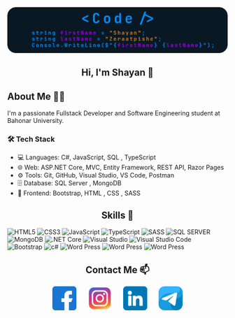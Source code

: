 <img src="https://github.com/Shayan-Zeraatpishe/Shayan-Zeraatpishe/blob/main/banner2.png?raw=true"/>

<h2 align="center">Hi, I'm Shayan 👋</h2>

## About Me 👨‍💻
I'm a passionate Fullstack Developer and Software Engineering student at Bahonar University.

### 🛠️ Tech Stack
- 💻 Languages: C#, JavaScript, SQL , TypeScript
- 🌐 Web: ASP.NET Core, MVC, Entity Framework, REST API, Razor Pages
- ⚙️ Tools: Git, GitHub, Visual Studio, VS Code, Postman
- 🗄️ Database: SQL Server , MongoDB
- 🎨 Frontend: Bootstrap, HTML , CSS , SASS


<h2 align="center">Skills 💪</h2>

![HTML5](https://img.shields.io/badge/html5-%23E34F26.svg?style=for-the-badge&logo=html5&logoColor=white) ![CSS3](https://img.shields.io/badge/css3-%231572B6.svg?style=for-the-badge&logo=css3&logoColor=white) ![JavaScript](https://img.shields.io/badge/javascript-%23323330.svg?style=for-the-badge&logo=javascript&logoColor=%23F7DF1E) ![TypeScript](https://img.shields.io/badge/TypeScript-007ACC?style=for-the-badge&logo=typescript&logoColor=white) ![SASS](https://img.shields.io/badge/Sass-CC6699?style=for-the-badge&logo=sass&logoColor=white) ![SQL SERVER](https://img.shields.io/badge/Microsoft%20SQL%20Server-CC2927?style=for-the-badge&logo=microsoft%20sql%20server&logoColor=white) ![MongoDB](https://img.shields.io/badge/MongoDB-4EA94B?style=for-the-badge&logo=mongodb&logoColor=white) ![.NET Core](https://img.shields.io/badge/.NET-512BD4?style=for-the-badge&logo=dotnet&logoColor=white) ![Visual Studio](	https://img.shields.io/badge/Visual_Studio-5C2D91?style=for-the-badge&logo=visual%20studio&logoColor=white) ![Visual Studio Code](https://img.shields.io/badge/Visual_Studio_Code-0078D4?style=for-the-badge&logo=visual%20studio%20code&logoColor=white) ![Bootstrap](https://img.shields.io/badge/C%23-239120?style=for-the-badge&logo=csharp&logoColor=white) ![c#](https://img.shields.io/badge/Bootstrap-563D7C?style=for-the-badge&logo=bootstrap&logoColor=white) ![Word Press](https://img.shields.io/badge/Wordpress-21759B?style=for-the-badge&logo=wordpress&logoColor=white) ![Word Press](https://img.shields.io/badge/Elementor-92003B?style=for-the-badge&logo=elementor&logoColor=white) ![Word Press](https://img.shields.io/badge/GitHub-100000?style=for-the-badge&logo=github&logoColor=white)





<h2 align="center">Contact Me 📫</h2>
<p align="center">
  <a href="https://facebook.com"><img src="https://raw.githubusercontent.com/Shayan-Zeraatpishe/Shayan-Zeraatpishe/main/facebook.png" width="55" alt="Facebook" /></a>
    &nbsp;&nbsp;
  <a href="https://instagram.com"><img src="https://raw.githubusercontent.com/Shayan-Zeraatpishe/Shayan-Zeraatpishe/main/instagram.png" width="55" alt="Instagram" style="margin-left: 10px;" /></a>
    &nbsp;&nbsp;
  <a href="https://linkedin.com"><img src="https://raw.githubusercontent.com/Shayan-Zeraatpishe/Shayan-Zeraatpishe/main/linkedin.png" width="55" alt="LinkedIn" style="margin-left: 10px;" /></a>
    &nbsp;&nbsp;
  <a href="https://t.me/yourusername"><img src="https://raw.githubusercontent.com/Shayan-Zeraatpishe/Shayan-Zeraatpishe/main/telegram.png" width="55" alt="Telegram" style="margin-left: 10px;" /></a>
</p>







